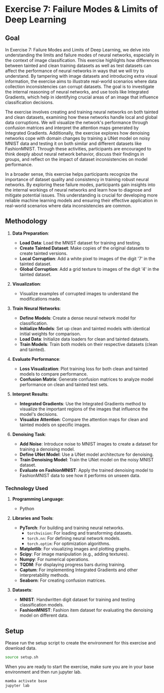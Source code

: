 # Exercise 7: Failure Modes & Limits of Deep Learning

## Goal
In Exercise 7: Failure Modes and Limits of Deep Learning, we delve into understanding the limits and failure modes of neural networks, especially in the context of image classification. This exercise highlights how differences between tainted and clean training datasets as well as test datasets can affect the performance of neural networks in ways that we will try to understand. By tampering with image datasets and introducing extra visual information, the exercise aims to illustrate real-world scenarios where data collection inconsistencies can corrupt datasets. The goal is to investigate the internal reasoning of neural networks, and use tools like Integrated Gradients, which help in identifying crucial areas of an image that influence classification decisions.

The exercise involves creating and training neural networks on both tainted and clean datasets, examining how these networks handle local and global data corruptions. We will visualize the network's performance through confusion matrices and interpret the attention maps generated by Integrated Gradients. Additionally, the exercise explores how denoising networks cope with domain changes by training a UNet model on noisy MNIST data and testing it on both similar and different datasets like FashionMNIST. Through these activities, participants are encouraged to think deeply about neural network behavior, discuss their findings in groups, and reflect on the impact of dataset inconsistencies on model performance.

In a broader sense, this exercise helps participants recognize the importance of dataset quality and consistency in training robust neural networks. By exploring these failure modes, participants gain insights into the internal workings of neural networks and learn how to diagnose and mitigate potential issues. This understanding is crucial for developing more reliable machine learning models and ensuring their effective application in real-world scenarios where data inconsistencies are common.


## Methodology
1. **Data Preparation**:
   - **Load Data**: Load the MNIST dataset for training and testing.
   - **Create Tainted Dataset**: Make copies of the original datasets to create tainted versions.
   - **Local Corruption**: Add a white pixel to images of the digit '7' in the tainted dataset.
   - **Global Corruption**: Add a grid texture to images of the digit '4' in the tainted dataset.

2. **Visualization**:
   - Visualize examples of corrupted images to understand the modifications made.

3. **Train Neural Networks**:
   - **Define Models**: Create a dense neural network model for classification.
   - **Initialize Models**: Set up clean and tainted models with identical initial weights for comparison.
   - **Load Data**: Initialize data loaders for clean and tainted datasets.
   - **Train Models**: Train both models on their respective datasets (clean and tainted).

4. **Evaluate Performance**:
   - **Loss Visualization**: Plot training loss for both clean and tainted models to compare performance.
   - **Confusion Matrix**: Generate confusion matrices to analyze model performance on clean and tainted test sets.

5. **Interpret Results**:
   - **Integrated Gradients**: Use the Integrated Gradients method to visualize the important regions of the images that influence the model's decisions.
   - **Visualize Attention**: Compare the attention maps for clean and tainted models on specific images.

6. **Denoising Task**:
   - **Add Noise**: Introduce noise to MNIST images to create a dataset for training a denoising model.
   - **Define UNet Model**: Use a UNet model architecture for denoising.
   - **Train Denoising Model**: Train the UNet model on the noisy MNIST dataset.
   - **Evaluate on FashionMNIST**: Apply the trained denoising model to FashionMNIST data to see how it performs on unseen data.

### Technology Used

1. **Programming Language**:
   - Python

2. **Libraries and Tools**:
   - **PyTorch**: For building and training neural networks.
     - `torchvision`: For loading and transforming datasets.
     - `torch.nn`: For defining neural network models.
     - `torch.optim`: For optimization algorithms.
   - **Matplotlib**: For visualizing images and plotting graphs.
   - **Scipy**: For image manipulation (e.g., adding textures).
   - **Numpy**: For numerical operations.
   - **TQDM**: For displaying progress bars during training.
   - **Captum**: For implementing Integrated Gradients and other interpretability methods.
   - **Seaborn**: For creating confusion matrices.

3. **Datasets**:
   - **MNIST**: Handwritten digit dataset for training and testing classification models.
   - **FashionMNIST**: Fashion item dataset for evaluating the denoising model on different data.

## Setup
Please run the setup script to create the environment for this exercise and download data.

```bash
source setup.sh
```

When you are ready to start the exercise, make sure you are in your base environment and then run jupyter lab.
```bash
mamba activate base
jupyter lab
```
